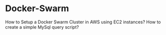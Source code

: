 # Docker-Swarm

How to Setup a Docker Swarm Cluster in AWS using EC2 instances?
How to create a simple MySql query script?
